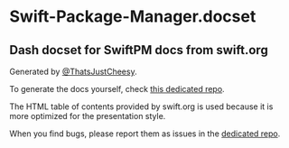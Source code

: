 # Swift-Package-Manager.docset
## Dash docset for SwiftPM docs from swift.org

Generated by [@ThatsJustCheesy][author-github].

To generate the docs yourself, check [this dedicated repo][main-repo].

The HTML table of contents provided by swift.org is used because it is more optimized for the presentation style.

When you find bugs, please report them as issues in the [dedicated repo][main-repo].

[author-github]: https://github.com/ThatsJustCheesy
[main-repo]: https://github.com/ThatsJustCheesy/Swift-Package-Manager-docset

